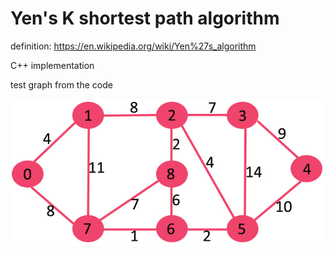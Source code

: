 # Yen's K shortest path algorithm

definition: https://en.wikipedia.org/wiki/Yen%27s_algorithm
 
C++ implementation

test graph from the code

![image](image/g.jpg)